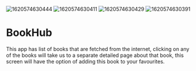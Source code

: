 ![1620574630444](https://user-images.githubusercontent.com/76876709/117578211-eeda3800-b10a-11eb-913d-0f4cdd9612ea.jpg)
![1620574630411](https://user-images.githubusercontent.com/76876709/117578222-f8fc3680-b10a-11eb-9e62-8d2d2f21cbec.jpg)
![1620574630429](https://user-images.githubusercontent.com/76876709/117578234-01ed0800-b10b-11eb-9f74-3a93597a09f7.jpg)
![1620574630391](https://user-images.githubusercontent.com/76876709/117578236-06192580-b10b-11eb-939f-f811ee632912.jpg)
# BookHub
This app has list of books that are fetched from the internet, clicking on any of the books will take us to a separate detailed page about that book, 
this screen will have the option of adding this book to your favourites.
